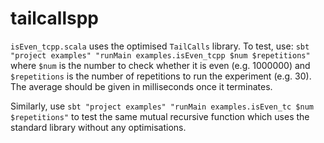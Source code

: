 # tailcallspp

`isEven_tcpp.scala` uses the optimised `TailCalls` library. To test, use: `sbt "project examples" "runMain examples.isEven_tcpp $num $repetitions"` where `$num` is the number to check whether it is even (e.g. 1000000) and `$repetitions` is the number of repetitions to run the experiment (e.g. 30). The average should be given in milliseconds once it terminates. 

Similarly, use `sbt "project examples" "runMain examples.isEven_tc $num $repetitions"` to test the same mutual recursive function which uses the standard library without any optimisations. 